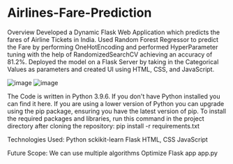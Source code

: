 # Airlines-Fare-Prediction
Overview
Developed a Dynamic Flask Web Application which predicts the fares of Airline Tickets in India.
Used Random Forest Regressor to predict the Fare by performing OneHotEncoding and performed HyperParameter tuning with the help of RandomizedSearchCV achieving an accuracy of 81.2%.
Deployed the model on a Flask Server by taking in the Categorical Values as parameters and created UI using HTML, CSS, and JavaScript.

![image](https://user-images.githubusercontent.com/79992803/197785373-f83a7bdc-17df-404b-9c11-869a069ec301.png)
![image](https://user-images.githubusercontent.com/79992803/197785681-e447b34a-54a2-44c7-bfb5-6a1b960c71ca.png)


The Code is written in Python 3.9.6. If you don't have Python installed you can find it here. If you are using a lower version of Python you can upgrade using the pip package, ensuring you have the latest version of pip. To install the required packages and libraries, run this command in the project directory after cloning the repository:
pip install -r requirements.txt

Technologies Used:
Python
sckikit-learn
Flask
HTML, CSS
JavaScript

Future Scope:
We can use multiple algorithms
Optimize Flask app app.py
